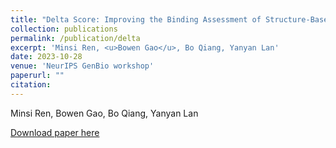 ```yaml
---
title: "Delta Score: Improving the Binding Assessment of Structure-Based Drug Design Methods"
collection: publications
permalink: /publication/delta
excerpt: 'Minsi Ren, <u>Bowen Gao</u>, Bo Qiang, Yanyan Lan'
date: 2023-10-28
venue: 'NeurIPS GenBio workshop'
paperurl: ""
citation: 
---
```


Minsi Ren, Bowen Gao, Bo Qiang, Yanyan Lan

<!-- Generating desirable molecular structures in 3D is a fundamental problem for drug discovery. Despite the considerable progress we have achieved, existing methods usually generate molecules in atom resolution and ignore intrinsic local structures such as rings, which leads to poor quality in generated structures, especially when generating large molecules. Fragment-based molecule generation is a promising strategy, however, it is nontrivial to be adapted for 3D non-autoregressive generations because of the combinational optimization problems. In this paper, we utilize a coarse-to-fine strategy to tackle this problem, in which a Hierarchical Diffusion-based model (i.e.~HierDiff) is proposed to preserve the validity of local segments without relying on autoregressive modeling. Specifically, HierDiff first generates coarse-grained molecule geometries via an equivariant diffusion process, where each coarse-grained node reflects a fragment in a molecule. Then the coarse-grained nodes are decoded into fine-grained fragments by a message-passing process and a newly designed iterative refined sampling module. Lastly, the fine-grained fragments are then assembled to derive a complete atomic molecular structure. Extensive experiments demonstrate that HierDiff consistently improves the quality of molecule generation over existing methods -->

[Download paper here](https://openreview.net/pdf?id=iO59l1LFvJ)

